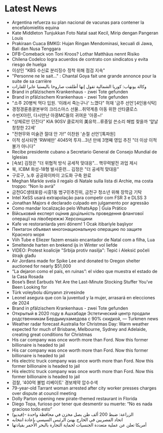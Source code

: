 # Latest News
-  Argentina refuerza su plan nacional de vacunas para contener la encefalomielitis equina
-  Kate Middleton Tunjukkan Foto Natal saat Kecil, Mirip dengan Pangeran Louis
-  Prakiraan Cuaca BMKG: Hujan Ringan Mendominasi, kecuali di Jawa, Bali dan Nusa Tenggara
-  DFB-Comeback von Toni Kroos? Lothar Matthäus nennt Risiko
-  Chilena Codelco logra acuerdos de contrato con sindicatos y evita riesgo de huelga
-  이상인 "KBS 수신료 분리징수 정착 위해 점검 지속"
-  "Personne ne le sait…" : Chantal Goya fait une grande annonce pour la suite de sa carrière
-  وكالة يونهاب: كوريا الشمالية تقول إنها أطلقت صاروخا باليستيا عابرا للقارات
-  Brand in pfälzischem Krankenhaus - zwei Tote gefunden
-  Brand in pfälzischem Krankenhaus - zwei Tote gefunden
-  "소주 20병씩 먹다 입원. '이래서 죽는구나' 느꼈다" 허재 '금주 선언'[4인용식탁]
-  경정경륜총괄본부의 크리스마스 선물…취약계층 아동 위한 산타클로스
-  수빈X아린, 다시만난 아콩MC들의 귀여운 '아콩~!'
-  “상체로만 던진다” KIA 90SV 클로저의 美유학…류중일 쓴소리 해법 찾을까 ‘앞날 창창한 22세’
-  "전현무와 미술관 절대 안 가!" 이찬원 '손절 선언'[톡파원]
-  이적 성사되면 'RW에만' 4045억 투자...3년 만에 3명째 영입 추진 "더 이상 이적 불가 아니다"
-  Recibe presidente cubano a Secretario General de Consejo Mundial de Iglesias
-  [속보] 김정은 "더 위협적 방식 공세적 맞대응"… 핵무력발전 과업 제시
-  북, ICBM 화성-18형 발사훈련… 김정은 "더 공세적 맞대응"
-  구로구, 노후 공공와이파이 고도화 구축 완료
-  Meghan Markle svela il regalo di Natale sulla lista di Archie, ma costa troppo: “Non lo avrà”
-  금천GC생태포럼·시흥1동 범구민추진위, 금천구 청소년 위해 장학금 기탁
-  Intel XeSS usará extrapolação para competir com FSR 3 e DLSS 3
-  Jonathan Majors é declarado culpado em julgamento por agressão
-  Como mandar localização pelo WhatsApp | Guia Prático
-  Військовий експерт оцінив доцільність проведення флангової операції на лівобережжі Херсонщини
-  Kafe ve restoranlarda yeni dönem! 1 Ocak itibariyle başlıyor
-  Пентагон объявил многонациональную операцию по защите Красного моря
-  Viih Tube e Eliezer fazem ensaio encantador de Natal com a filha, Lua
-  Smeltende harten en brekend ijs in Winter vol liefde
-  VIDEO: Protest koalicije "Srbija protiv nasilja": Tepić i Aleksić počeli štrajk glađu
-  Air Jordans made for Spike Lee and donated to Oregon shelter auctioned for nearly $51,000
-  “La dejaron como el país, en ruinas”: el video que muestra el estado de la Casa Rosada
-  Bose’s Best Earbuds Yet Are the Last-Minute Stocking Stuffer You’ve Been Looking for
-  Türk voleybolu dünyanın zirvesinde
-  Leonel asegura que con la juventud y la mujer, arrasará en elecciones de 2024
-  Brand in pfälzischem Krankenhaus - zwei Tote gefunden
-  Открытый в 2020 году в Ашхабаде Эстетический центр продали родственникам Бердымухамедова с 90% скидкой, — Turkmen news
-  Weather radar forecast Australia for Christmas Day: Warm weather expected for much of Brisbane, Melbourne, Sydney and Adelaide, creating great conditions for Christmas
-  His car company was once worth more than Ford. Now this former billionaire is headed to jail
-  His car company was once worth more than Ford. Now this former billionaire is headed to jail
-  His electric truck company was once worth more than Ford. Now this former billionaire is headed to jail
-  His electric truck company was once worth more than Ford. Now this former billionaire is headed to jail
-  검찰, '400억 불법 리베이트' 경보제약 압수수색
-  79-year-old Tarrant woman arrested after city worker presses charges over dispute at council meeting
-  Dolly Parton opening new pirate-themed restaurant in Florida
-  Diego Topa, furioso por tener que desmentir su muerte: “No es nada gracioso todo esto”
-  الزراعة: ضبط 200 ألف طن بصل مخزن في محافظة واحدة -(فيديو)
-  اتحاد المصريين في الخارج يهنئ الرئيس السيسي بإعادة انتخابه
-  أمريكا تعلن عن عملية متعددة الجنسيات لحماية التجارة بالبحر الأحمر بقيادتها
